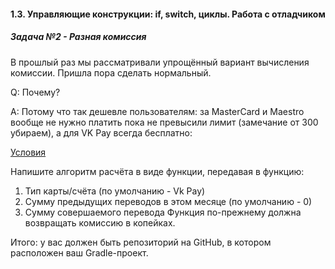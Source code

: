 #### 1.3. Управляющие конструкции: if, switch, циклы. Работа с отладчиком
##### Задача №2 - Разная комиссия

В прошлый раз мы рассматривали упрощённый вариант вычисления комиссии. Пришла пора сделать нормальный.

Q: Почему?

A: Потому что так дешевле пользователям: за MasterCard и Maestro вообще не нужно платить пока не превысили лимит (замечание от 300 убираем), а для VK Pay всегда бесплатно:

[Условия](https://github.com/netology-code/kt-homeworks/blob/master/03_control/pic/vk-commission.png)

Напишите алгоритм расчёта в виде функции, передавая в функцию:

1. Тип карты/счёта (по умолчанию - Vk Pay)
1. Сумму предыдущих переводов в этом месяце (по умолчанию - 0)
1. Сумму совершаемого перевода
Функция по-прежнему должна возвращать комиссию в копейках.

Итого: у вас должен быть репозиторий на GitHub, в котором расположен ваш Gradle-проект.